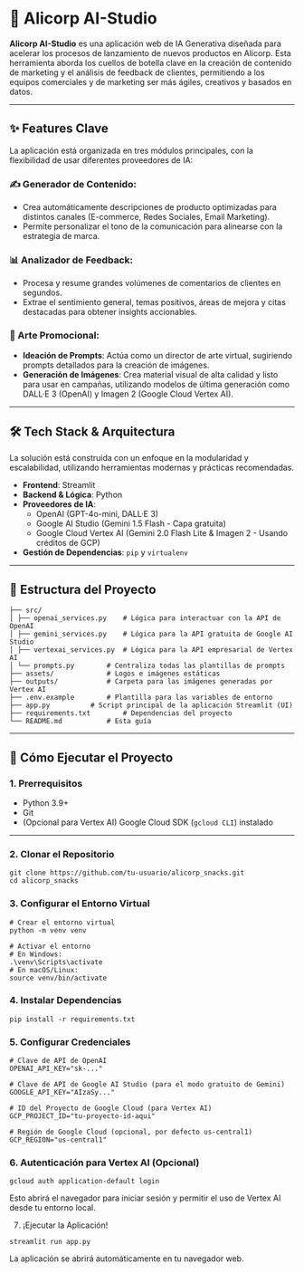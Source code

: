 # 🚀 Alicorp AI-Studio

**Alicorp AI-Studio** es una aplicación web de IA Generativa diseñada para acelerar los procesos de lanzamiento de nuevos productos en Alicorp. Esta herramienta aborda los cuellos de botella clave en la creación de contenido de marketing y el análisis de feedback de clientes, permitiendo a los equipos comerciales y de marketing ser más ágiles, creativos y basados en datos.

---

## ✨ Features Clave

La aplicación está organizada en tres módulos principales, con la flexibilidad de usar diferentes proveedores de IA:

### ✍️ Generador de Contenido:
- Crea automáticamente descripciones de producto optimizadas para distintos canales (E-commerce, Redes Sociales, Email Marketing).
- Permite personalizar el tono de la comunicación para alinearse con la estrategia de marca.

### 📊 Analizador de Feedback:
- Procesa y resume grandes volúmenes de comentarios de clientes en segundos.
- Extrae el sentimiento general, temas positivos, áreas de mejora y citas destacadas para obtener insights accionables.

### 🎨 Arte Promocional:
- **Ideación de Prompts**: Actúa como un director de arte virtual, sugiriendo prompts detallados para la creación de imágenes.
- **Generación de Imágenes**: Crea material visual de alta calidad y listo para usar en campañas, utilizando modelos de última generación como DALL·E 3 (OpenAI) y Imagen 2 (Google Cloud Vertex AI).

---

## 🛠️ Tech Stack & Arquitectura

La solución está construida con un enfoque en la modularidad y escalabilidad, utilizando herramientas modernas y prácticas recomendadas.

- **Frontend**: Streamlit  
- **Backend & Lógica**: Python  
- **Proveedores de IA**:  
  - OpenAI (GPT-4o-mini, DALL·E 3)  
  - Google AI Studio (Gemini 1.5 Flash - Capa gratuita)  
  - Google Cloud Vertex AI (Gemini 2.0 Flash Lite & Imagen 2 - Usando créditos de GCP)  
- **Gestión de Dependencias**: `pip` y `virtualenv`

---

## 📁 Estructura del Proyecto

```console
├── src/
│ ├── openai_services.py 	# Lógica para interactuar con la API de OpenAI
│ ├── gemini_services.py 	# Lógica para la API gratuita de Google AI Studio
│ ├── vertexai_services.py 	# Lógica para la API empresarial de Vertex AI
│ └── prompts.py 		# Centraliza todas las plantillas de prompts
├── assets/ 			# Logos e imágenes estáticas
├── outputs/ 			# Carpeta para las imágenes generadas por Vertex AI
├── .env.example 		# Plantilla para las variables de entorno
├── app.py 			# Script principal de la aplicación Streamlit (UI)
├── requirements.txt 		# Dependencias del proyecto
└── README.md 			# Esta guía
```

---

## 🚀 Cómo Ejecutar el Proyecto

### 1. Prerrequisitos
- Python 3.9+
- Git
- (Opcional para Vertex AI) Google Cloud SDK (`gcloud CLI`) instalado

---

### 2. Clonar el Repositorio

```console
git clone https://github.com/tu-usuario/alicorp_snacks.git
cd alicorp_snacks
```

### 3. Configurar el Entorno Virtual
```console
# Crear el entorno virtual
python -m venv venv

# Activar el entorno
# En Windows:
.\venv\Scripts\activate
# En macOS/Linux:
source venv/bin/activate
```

### 4. Instalar Dependencias
```console
pip install -r requirements.txt
```

### 5. Configurar Credenciales
```console
# Clave de API de OpenAI
OPENAI_API_KEY="sk-..."

# Clave de API de Google AI Studio (para el modo gratuito de Gemini)
GOOGLE_API_KEY="AIzaSy..."

# ID del Proyecto de Google Cloud (para Vertex AI)
GCP_PROJECT_ID="tu-proyecto-id-aqui"

# Región de Google Cloud (opcional, por defecto us-central1)
GCP_REGION="us-central1"
```

### 6. Autenticación para Vertex AI (Opcional)
```console
gcloud auth application-default login
```
Esto abrirá el navegador para iniciar sesión y permitir el uso de Vertex AI desde tu entorno local.

7. ¡Ejecutar la Aplicación!
```console
streamlit run app.py
```
La aplicación se abrirá automáticamente en tu navegador web.
